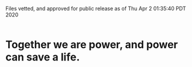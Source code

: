 Files vetted, and approved for public release as of Thu Apr  2 01:35:40 PDT 2020<br><br><h1>Together we are power, and power can save a life.</h1>
